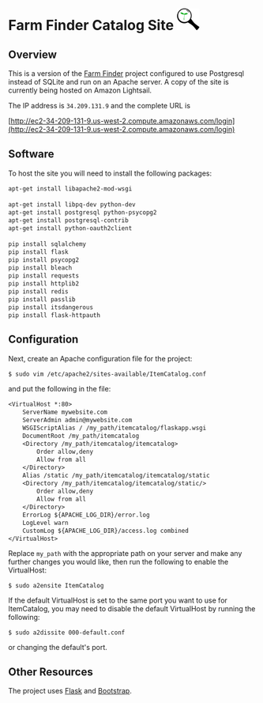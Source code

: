 
# Farm Finder Catalog Site ![Site Logo](https://github.com/lmitchell4/farm-finder/blob/master/itemcatalog/static/images/logo.png)

## Overview

This is a version of the [Farm Finder](https://github.com/lmitchell4/farm-finder) 
project configured to use Postgresql instead of SQLite and run on 
an Apache server. A copy of the site is currently being hosted on Amazon Lightsail.

The IP address is `34.209.131.9` and the complete URL is 

[http://ec2-34-209-131-9.us-west-2.compute.amazonaws.com/login](http://ec2-34-209-131-9.us-west-2.compute.amazonaws.com/login)


## Software

To host the site you will need to install the following packages:

  ```
  apt-get install libapache2-mod-wsgi

  apt-get install libpq-dev python-dev
  apt-get install postgresql python-psycopg2
  apt-get install postgresql-contrib
  apt-get install python-oauth2client

  pip install sqlalchemy
  pip install flask
  pip install psycopg2
  pip install bleach
  pip install requests
  pip install httplib2
  pip install redis
  pip install passlib
  pip install itsdangerous
  pip install flask-httpauth
  ```


## Configuration

Next, create an Apache configuration file for the project:

  ```
  $ sudo vim /etc/apache2/sites-available/ItemCatalog.conf
  ```

and put the following in the file:

  ```
  <VirtualHost *:80>
      ServerName mywebsite.com
      ServerAdmin admin@mywebsite.com
      WSGIScriptAlias / /my_path/itemcatalog/flaskapp.wsgi
      DocumentRoot /my_path/itemcatalog
      <Directory /my_path/itemcatalog/itemcatalog>
          Order allow,deny
          Allow from all
      </Directory>
      Alias /static /my_path/itemcatalog/itemcatalog/static
      <Directory /my_path/itemcatalog/itemcatalog/static/>
          Order allow,deny
          Allow from all
      </Directory>
      ErrorLog ${APACHE_LOG_DIR}/error.log
      LogLevel warn
      CustomLog ${APACHE_LOG_DIR}/access.log combined
  </VirtualHost>
  ```

Replace `my_path` with the appropriate path on your server and make any 
further changes you would like, then run the following to enable the 
VirtualHost:

  ```
  $ sudo a2ensite ItemCatalog
  ```

If the default VirtualHost is set to the same port you want to use for 
ItemCatalog, you may need to disable the default VirtualHost by running the 
following:

  ```
  $ sudo a2dissite 000-default.conf
  ```

or changing the default's port.


## Other Resources

The project uses [Flask](http://flask.pocoo.org/) and 
[Bootstrap](http://getbootstrap.com/css/).

